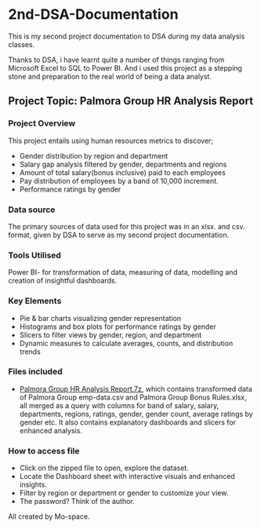 # 2nd-DSA-Documentation
This is my second project documentation to DSA during my data analysis classes.


Thanks to DSA, i have learnt quite a number of things ranging from Microsoft Excel to SQL to Power BI. And i used this project as a stepping stone and preparation to the real world of being a data analyst. 

## Project Topic: Palmora Group HR Analysis Report 

### Project Overview
This project entails using human resources metrics to discover;
- Gender distribution by region and department 
- Salary gap analysis filtered by gender, departments and regions
- Amount of total salary(bonus inclusive) paid to each employees
- Pay distribution of employees by a band of 10,000 increment.
- Performance ratings by gender 


### Data source
The primary sources of data used for this project was in an xlsx. and csv. format, given by DSA to serve as my second project documentation.


### Tools Utilised
Power BI- for transformation of data, measuring of data, modelling and creation of insightful dashboards. 

### Key Elements
- Pie & bar charts visualizing gender representation
- Histograms and box plots for performance ratings by gender
- Slicers to filter views by gender, region, and department
- Dynamic measures to calculate averages, counts, and distribution trends 

### Files included
- [Palmora Group HR Analysis Report.7z](./Palmora%20Group%20HR%20Analysis%20Report.7z), which contains transformed data of Palmora Group emp-data.csv and Palmora Group Bonus Rules.xlsx, all merged as a query with columns for band of salary, salary, departments, regions, ratings, gender, gender count, average ratings by gender etc. It also contains explanatory dashboards and slicers for enhanced analysis.



### How to access file
- Click on the zipped file to open, explore the dataset.
- Locate the Dashboard sheet with interactive visuals and enhanced insights.
- Filter by region or department or gender to customize your view.
- The password? Think of the author. 

All created by Mo-space.
